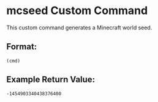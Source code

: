# mcseed Custom Command
This custom command generates a Minecraft world seed.

## Format:
```
(cmd)
```

## Example Return Value:
```
-1454903340438376400
```